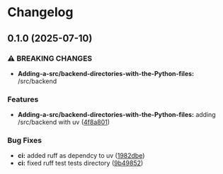 # Changelog

## 0.1.0 (2025-07-10)


### ⚠ BREAKING CHANGES

* **Adding-a-src/backend-directories-with-the-Python-files:** /src/backend

### Features

* **Adding-a-src/backend-directories-with-the-Python-files:** adding /src/backend with uv ([4f8a801](https://github.com/MorielMauni/devops-study-app/commit/4f8a8014b4670e34b93ea21ac9f7904c1176cb96))


### Bug Fixes

* **ci:** added ruff as dependcy to uv ([1982dbe](https://github.com/MorielMauni/devops-study-app/commit/1982dbe1946807824c09fc32e3913c24e6ff73f1))
* **ci:** fixed ruff test tests directory ([9b49852](https://github.com/MorielMauni/devops-study-app/commit/9b49852039613f18f4a5e9e6c3103f20fb125281))

